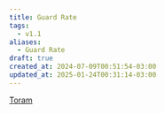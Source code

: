 ```yaml
---
title: Guard Rate
tags:
  - v1.1
aliases:
  - Guard Rate
draft: true
created_at: 2024-07-09T00:51:54-03:00
updated_at: 2025-01-24T00:31:14-03:00
---
```


[Toram](content/entrada/2024/07/26/Toram.md)
